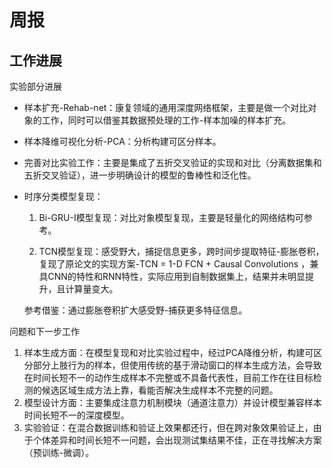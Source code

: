 # 周报
## 工作进展
实验部分进展
 * 样本扩充-Rehab-net：康复领域的通用深度网络框架，主要是做一个对比对象的工作，同时可以借鉴其数据预处理的工作-样本加噪的样本扩充。
 * 样本降维可视化分析-PCA：分析构建可区分样本。
 * 完善对比实验工作：主要是集成了五折交叉验证的实现和对比（分离数据集和五折交叉验证），进一步明确设计的模型的鲁棒性和泛化性。
* 时序分类模型复现：
    1. Bi-GRU-I模型复现：对比对象模型复现，主要是轻量化的网络结构可参考。
    
    2. TCN模型复现：感受野大，捕捉信息更多，跨时间步提取特征-膨胀卷积，复现了原论文的实现方案-TCN = 1-D FCN + Causal Convolutions ，兼具CNN的特性和RNN特性，实际应用到自制数据集上，结果并未明显提升，且计算量变大。

  参考借鉴：通过膨胀卷积扩大感受野-捕获更多特征信息。

问题和下一步工作
1. 样本生成方面：在模型复现和对比实验过程中，经过PCA降维分析，构建可区分部分上肢行为的样本，但使用传统的基于滑动窗口的样本生成方法，会导致在时间长短不一的动作生成样本不完整或不具备代表性，目前工作在往目标检测的候选区域生成方法上靠，看能否解决生成样本不完整的问题。
2. 模型设计方面：主要集成注意力机制模块（通道注意力）并设计模型兼容样本时间长短不一的深度模型。
3. 实验验证：在混合数据训练和验证上效果都还行，但在跨对象效果验证上，由于个体差异和时间长短不一问题，会出现测试集结果不佳，正在寻找解决方案（预训练-微调）。